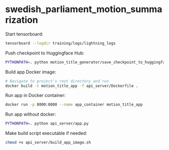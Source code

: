# swedish_parliament_motion_summarization

Start tensorboard:
```bash
tensorboard --logdir training/logs/lightning_logs
```

Push checkpoint to Huggingface Hub:
```bash
PYTHONPATH=. python motion_title_generator/save_checkpoint_to_huggingface.py --version=2 --hf_model="erikgrip2/mt5-finetuned-for-motion-title"  --hf_user="erikgrip2"
```

Build app Docker image:
```bash
# Navigate to project's root directory and run
docker build -t motion_title_app -f api_server/Dockerfile .
```

Run app in Docker container:
```bash
docker run -p 8000:8000 --name app_container motion_title_app
```

Run app without docker:
```bash
PYTHONPATH=. python api_server/app.py
```

Make build script executable if needed:
```bash
chmod +x api_server/build_app_image.sh
```



